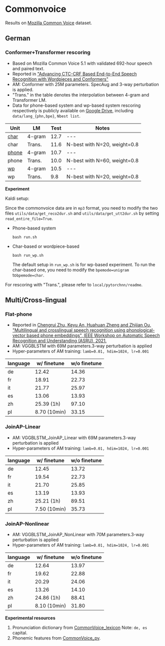 # Commonvoice

Results on [Mozilla Common Voice](https://commonvoice.mozilla.org/zh-CN) dataset.

## German

### Conformer+Transformer rescoring

* Based on Mozilla Common Voice 5.1 with validated 692-hour speech and paired text.
* Reported in ["Advancing CTC-CRF Based End-to-End Speech Recognition with Wordpieces and Conformers"](https://arxiv.org/abs/2107.03007)
* AM: Conformer with 25M parameters. SpecAug and 3-way perturbation is applied.
* "Trans." in the table denotes the interpolation between 4-gram and Transformer LM.
* Data for phone-based system and wp-based system rescoring respectively is publicly available on [Google Drive](https://drive.google.com/file/d/1u4C25P21ZdhytgiZbBSsO-4XSg49QIeO/view?usp=sharing), including `data/lang_{phn,bpe}`, `Nbest list`. 

| Unit                     | LM     | Test | Notes                        |
| ------------------------ | ------ | ---- | ---------------------------- |
| [char](exp/cv_de_char/)  | 4-gram | 12.7 | ---                          |
| char                     | Trans. | 11.6 | N-best with N=20, weight=0.8 |
| [phone](exp/cv_de_phone) | 4-gram | 10.7 | ---                          |
| phone                    | Trans. | 10.0 | N-best with N=60, weight=0.8 |
| [wp](exp/cv_de_wp)       | 4-gram | 10.5 | ---                          |
| wp                       | Trans. | 9.8  | N-best with N=20, weight=0.8 |

**Experiment**

Kaldi setup:

Since the commonvoice data are in `mp3` format, you need to modify the two files `utils/data/get_reco2dur.sh` and `utils/data/get_utt2dur.sh` by setting `read_entire_file=True`.

* Phone-based system

  ```shell
  bash run.sh
  ```

* Char-based or wordpiece-based

  ```shell
  bash run_wp.sh
  ```

  The default setup in `run_wp.sh` is for wp-based experiment. To run the char-based one, you need to modify the `bpemode=unigram` to`bpemode=char`.

For rescoring with "Trans.", please refer to `local/pytorchnn/readme`.

## Multi/Cross-lingual

### Flat-phone

* Reported in [Chengrui Zhu, Keyu An, Huahuan Zheng and Zhijian Ou, "Multilingual and crosslingual speech recognition using phonological-vector based phone embeddings", IEEE Workshop on Automatic Speech Recognition and Understanding (ASRU), 2021.](http://oa.ee.tsinghua.edu.cn/~ouzhijian/pdf/ASRU21_JoinAP.pdf)
* AM: VGGBLSTM with 69M parameters.3-way perturbation is applied
* Hyper-parameters of AM training: `lamb=0.01, hdim=1024, lr=0.001`

|language|w/ finetune|w/o finetune|
|---|---|---|
|de|12.42|14.36|
|fr|18.91|22.73|
|it|21.77|25.97|
|es|13.06|13.93|
|zh|25.39 (1h)|97.10|
|pl|8.70 (10min)|33.15|

### JoinAP-Linear

* AM: VGGBLSTM_JoinAP_Linear with 69M parameters.3-way perturbation is applied
* Hyper-parameters of AM training: `lamb=0.01, hdim=1024, lr=0.001`

|language|w/ finetune|w/o finetune| 
|---|---|---|
|de|12.45|13.72|
|fr|19.54|22.73|
|it|21.70|25.85|
|es|13.19|13.93|
|zh|25.21 (1h)| 89.51 |
|pl|7.50 (10min)| 35.73 |

### JoinAP-Nonlinear

* AM: VGGBLSTM_JoinAP_NonLinear with 70M parameters.3-way perturbation is applied
* Hyper-parameters of AM training: `lamb=0.01, hdim=1024, lr=0.001`

|language|w/ finetune|w/o finetune| 
|---|---|---|
|de|12.64|13.97|
|fr|19.62|22.88|
|it|20.29|24.06|
|es|13.26|14.10|
|zh|24.86 (1h)| 88.41 |
|pl|8.10 (10min)| 31.80 |

**Experimental resources**

1. Pronunciation dictionary from [CommonVoice_lexicon](./CommonVoice_lexicon) Note: `de, es` capital.
2. Phonemic features from [CommonVoice_pv](CommonVoice_pv).
